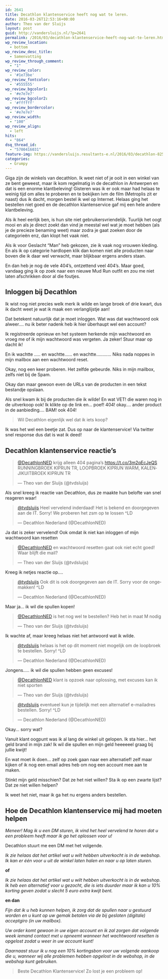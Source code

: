 ```yaml
---
id: 2641
title: Decathlon klantenservice heeft nog wat te leren.
date: 2016-03-26T12:53:16+00:00
author: Theo van der Sluijs
layout: post
guid: http://vandersluijs.nl/?p=2641
permalink: /2016/03/decathlon-klantenservice-heeft-nog-wat-te-leren.html
wp_review_location:
  - bottom
wp_review_desc_title:
  - Samenvatting
wp_review_through_comment:
  - "1"
wp_review_color:
  - '#1e73be'
wp_review_fontcolor:
  - '#555555'
wp_review_bgcolor1:
  - '#e7e7e7'
wp_review_bgcolor2:
  - '#ffffff'
wp_review_bordercolor:
  - '#e7e7e7'
wp_review_width:
  - "100"
wp_review_align:
  - left
hits:
  - "864"
dsq_thread_id:
  - "5700416031"
feature-img: https://vandersluijs.resultants-e.nl/2016/03/decathlon-825x363.jpg
categories:
  - Grumpy
---
```

Giga zijn de winkels van decathlon. Ik weet niet of je ooit in een winkel van ze bent geweest, maar ik kom regelmatig in de decathlon in Antwerpen en dat is een enorme klantbeleving! Gisteren was ik er ook maar had helaas te weinig tijd om alles te proberen en te bekijken ivm de film (Metroplis zit er naast) dus ik dacht, morgen bestel ik wel op Internet. Helaas ging het bestellen niet goed en de decathlon klantenservice gaf mij een hele andere klantbeleving.<!--more-->

Als ik heel eerlijk ben, is hun site niet gebruikersvriendelijk. Tuurlijk het oogt mooi en als je direct zoekt dan vind je meestal wel wat je moet hebben (als je de precieze benaming weet) maar zodra je gaat zoeken door de categorieën enz, dan klopt het vaak niet.

Als ik voor Geslacht &#8220;Man&#8221; heb gekozen, zie ik vaak nog vrouwen kleding. En als ik op categorie hardlopen klik dan komen niet alle producten naar boven die ik daar wel verwacht, maar blijkbaar ergens anders staan.

En dan heb je nog de vele 404&#8217;s, ontzettend veel 404&#8217;s. Maar goed, vandaag ging ik op zoek naar een nieuwe Mud Run outfit en zou me niet laten afschrikken door al die foutjes.

## Inloggen bij Decathlon

Ik wist nog niet precies welk merk ik wilde en lange broek of drie kwart, dus ik dacht weet je wat ik maak een verlanglijstje aan!

Dat betekent natuurlijk dat je moet inloggen. Wat was dat wachtwoord ook alweer&#8230;. nu ik beter nadenk heb ik hier überhaupt wel een account?

Ik registreerde opnieuw en het systeem herkende mijn wachtwoord en vroeg me of ik mijn wachtwoord was vergeten. Ja zeker! Stuur maar op dacht ik!

En ik wachtte &#8230;.. en wachtte&#8230;&#8230; en wachtte&#8230;&#8230;&#8230;&#8230; Niks nada noppes in mijn mailbox aan een wachtwoord reset.

Okay, nog een keer proberen. Het zelfde gebeurde. Niks in mijn mailbox, zelfs niet bij de Spam.

Okay dan maar gewoon even de URLs van de producten in een tekst bestandje opslaan.

Als snel kwam ik bij de producten die ik wilde! En wat VET! die waren nog in de uitverkoop ook! Ik klikte op de link en&#8230; poef! 404! okay&#8230;. ander product in de aanbieding&#8230;. BAM! ook 404!

> Wil Decathlon eigenlijk wel dat ik iets koop?

Ik was het wel een beetje zat. Dus op naar de klantenservice! Via twitter snel response dus dat is wat ik deed!

## Decathlon klantenservice reactie&#8217;s

<blockquote class="twitter-tweet" data-lang="nl">
  <p dir="ltr" lang="nl">
    <a href="https://twitter.com/DecathlonNED">@DecathlonNED</a> krijg alleen 404 pagina&#8217;s <a href="https://t.co/3m2qEcJeQS">https://t.co/3m2qEcJeQS</a><br /> RUNNINGBROEK KIPRUN TR, LOOPBROEK KIPRUN WARM, KALENJIKUITBROEK KIPRUN TR
  </p>
  
  <p>
    — Theo van der Sluijs (@tvdsluijs)
  </p>
</blockquote>

Als snel kreeg ik reactie van Decathlon, dus ze maakte hun belofte van snel reageren waar!

<blockquote class="twitter-tweet" data-lang="nl">
  <p dir="ltr" lang="nl">
    <a href="https://twitter.com/tvdsluijs">@tvdsluijs</a> Heel vervelend inderdaad! Het is bekend en doorgegeven aan de IT. Sorry! We proberen het zsm op te lossen ^LD
  </p>
  
  <p>
    — Decathlon Nederland (@DecathlonNED)
  </p>
</blockquote>

Ja dat is zeker vervelend! Ook omdat ik niet kan inloggen of mijn wachtwoord kan resetten

<blockquote class="twitter-tweet" data-lang="nl">
  <p dir="ltr" lang="nl">
    <a href="https://twitter.com/DecathlonNED">@DecathlonNED</a> en wachtwoord resetten gaat ook niet echt goed! Waar blijft die mail?
  </p>
  
  <p>
    — Theo van der Sluijs (@tvdsluijs)
  </p>
</blockquote>

Kreeg ik netjes reactie op&#8230;.

<blockquote class="twitter-tweet" data-lang="nl">
  <p dir="ltr" lang="nl">
    <a href="https://twitter.com/tvdsluijs">@tvdsluijs</a> Ook dit is ook doorgegeven aan de IT. Sorry voor de ongemakken! ^LD
  </p>
  
  <p>
    — Decathlon Nederland (@DecathlonNED)
  </p>
</blockquote>

Maar ja&#8230; ik wil die spullen kopen!

<blockquote class="twitter-tweet" data-lang="nl">
  <p dir="ltr" lang="nl">
    <a href="https://twitter.com/DecathlonNED">@DecathlonNED</a> is het nog wel te bestellen? Heb het in maat M nodig
  </p>
  
  <p>
    — Theo van der Sluijs (@tvdsluijs)
  </p>
</blockquote>

Ik wachte af, maar kreeg helaas niet het antwoord wat ik wilde.

<blockquote class="twitter-tweet" data-lang="nl">
  <p dir="ltr" lang="nl">
    <a href="https://twitter.com/tvdsluijs">@tvdsluijs</a> helaas is het op dit moment niet mogelijk om de loopbroek te bestellen. Sorry! ^LD
  </p>
  
  <p>
    — Decathlon Nederland (@DecathlonNED)
  </p>
</blockquote>

Jongens&#8230;.. ik wil die spullen hebben geen excuses!

<blockquote class="twitter-tweet" data-lang="nl">
  <p dir="ltr" lang="nl">
    <a href="https://twitter.com/DecathlonNED">@DecathlonNED</a> klant is opzoek naar oplossing, met excuses kan ik niet sporten
  </p>
  
  <p>
    — Theo van der Sluijs (@tvdsluijs)
  </p>
</blockquote>

<blockquote class="twitter-tweet" data-lang="nl">
  <p dir="ltr" lang="nl">
    <a href="https://twitter.com/tvdsluijs">@tvdsluijs</a> eventueel kun je tijdelijk met een alternatief e-mailadres bestellen. Sorry! ^LD
  </p>
  
  <p>
    — Decathlon Nederland (@DecathlonNED)
  </p>
</blockquote>

Okay&#8230; sorry wat?

Vanuit klant oogpunt was ik al lang de winkel uit gelopen. Ik sta hier&#8230; het geld brand in mijn zak! Ik wil die spullen en mijn geld heeeeeel graag bij jullie kwijt!

En wat moet ik doen&#8230; zelf op zoek gaan naar een alternatief! zelf maar kijken of ik nog een email adres heb om nog een account mee aan te maken.

Stinkt mijn geld misschien? Dat ze het niet willen? Sta ik op een zwarte lijst? Dat ze niet willen helpen?

Ik weet het niet, maar ik ga het nu ergens anders bestellen.

## Hoe de Decathlon klantenservice mij had moeten helpen

_Meneer! Mag ik u een DM sturen, ik vind het heel vervelend te horen dat u een probleem heeft maar ik ga het oplossen voor u!_

Decathlon stuurt me een DM met het volgende.

_Ik zie helaas dat het artikel wat u wilt hebben uitverkocht is in de webshop. Ik kan er één voor u uit de winkel laten halen en naar u op laten sturen._

**of**

_Ik zie helaas dat het artikel wat u wilt hebben uitverkocht is in de webshop. Ik heb een alternatief voor u gezocht, die is iets duurder maar ik kan u 10% korting geven zodat u slecht 5 euro extra kwijt bent._

**en dan**

_Fijn dat ik u heb kunnen helpen, ik zorg dat de spullen naar u gestuurd worden en u kunt op uw gemak betalen via de bij gesloten (digitale) acceptgiro (in uw mailbox)._

_Uw order komt gewoon in uw eigen account en ik zal zorgen dat volgende week iemand contact met u opneemt wanneer het wachtwoord resetten is opgelost zodat u weer in uw account kunt!_

_Daarnaast stuur ik u nog een 10% kortingsbon voor uw volgende aankoop die u, wanneer wij alle problemen hebben opgelost in de webshop, in de webshop kunt gebruiken._

> Beste Decathlon Klantenservice! Zo lost je een probleem op!